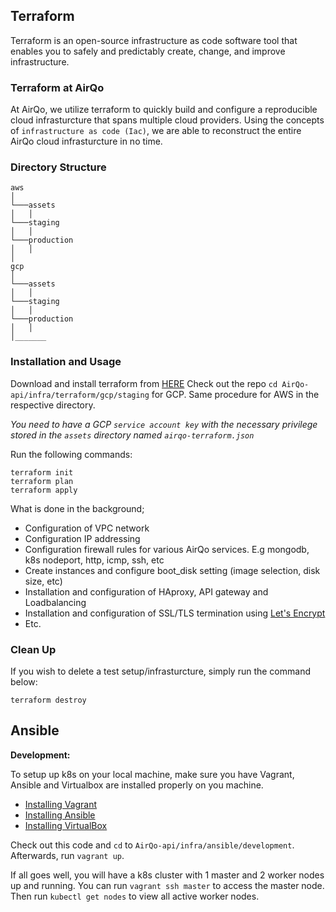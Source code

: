 ## Terraform
Terraform is an open-source infrastructure as code software tool that enables you to safely and predictably create, change, and improve infrastructure.
### Terraform at AirQo
At AirQo, we utilize terraform to quickly build and configure a reproducible cloud infrasturcture that spans multiple cloud providers. Using the concepts of `infrastructure as code (Iac)`, we are able to reconstruct the entire AirQo cloud infrasturcture in no time.

### Directory Structure
```
aws
│
└───assets
│   │
└───staging 
│   │
└───production
│   │
│   
gcp
│
└───assets
│   │
└───staging 
│   │
└───production
│   │
│_______  
```
### Installation and Usage 
Download and install terraform from [HERE](https://www.terraform.io/downloads.html)
Check out the repo `cd AirQo-api/infra/terraform/gcp/staging` for GCP. Same procedure for AWS in the respective directory.

*You need to have a GCP `service account key` with the necessary privilege stored in the `assets` directory named `airqo-terraform.json`*

Run the following commands:
```
terraform init
terraform plan
terraform apply
```
What is done in the background; 
- Configuration of VPC network
- Configuration IP addressing
- Configuration firewall rules for various AirQo services. E.g mongodb, k8s nodeport, http, icmp, ssh, etc
- Create instances and configure boot_disk setting (image selection, disk size, etc)
- Installation and configuration of HAproxy, API gateway and Loadbalancing 
- Installation and configuration of SSL/TLS termination using [Let's Encrypt](https://letsencrypt.org/)
- Etc.

### Clean Up
If you wish to delete a test setup/infrasturcture, simply run the command below:
```
terraform destroy
```
## Ansible
**Development:**

To setup up k8s on your local machine, make sure you have Vagrant, Ansible and Virtualbox are installed properly on you machine.
- [Installing Vagrant](https://www.vagrantup.com/docs/installation)
- [Installing Ansible](https://docs.ansible.com/ansible/latest/installation_guide/intro_installation.html)
- [Installing VirtualBox](https://www.virtualbox.org/wiki/Downloads)

Check out this code and `cd` to `AirQo-api/infra/ansible/development`. Afterwards, run `vagrant up`. 

If all goes well, you will have a k8s cluster with 1 master and 2 worker nodes up and running. You can run `vagrant ssh master` to access the master node. Then run `kubectl get nodes` to view all active worker nodes.


